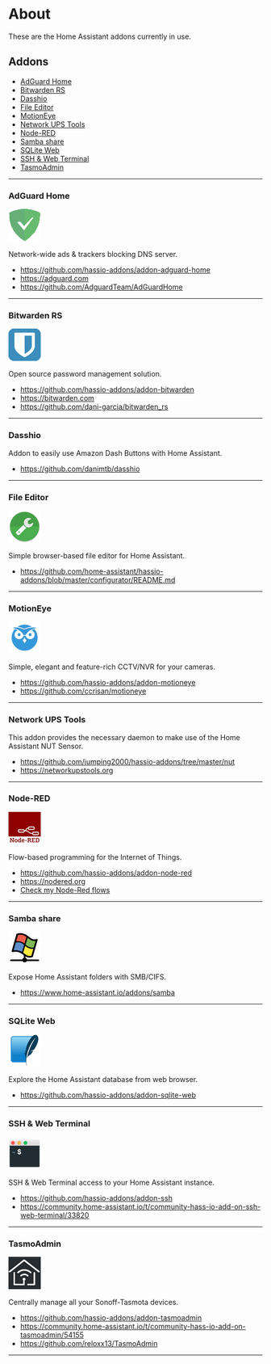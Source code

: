 # About

These are the Home Assistant addons currently in use.

## Addons

* [AdGuard Home](#adguard-home)
* [Bitwarden RS](#bitwarden-rs)
* [Dasshio](#dasshio)
* [File Editor](#file-editor)
* [MotionEye](#motioneye)
* [Network UPS Tools](#network-ups-tools)
* [Node-RED](#node-red)
* [Samba share](#samba-share)
* [SQLite Web](#sqlite-web)
* [SSH & Web Terminal](#ssh-web-terminal)
* [TasmoAdmin](#tasmoadmin)

***

### AdGuard Home

![AdGuard Home](.images/addons/adguard.png "AdGuard Home")

Network-wide ads & trackers blocking DNS server.

* <https://github.com/hassio-addons/addon-adguard-home>
* <https://adguard.com>
* <https://github.com/AdguardTeam/AdGuardHome>

***

### Bitwarden RS

![Bitwarden RS](.images/addons/bitwarden.png "Bitwarden RS")

Open source password management solution.

* <https://github.com/hassio-addons/addon-bitwarden>
* <https://bitwarden.com>
* <https://github.com/dani-garcia/bitwarden_rs>

***

### Dasshio

Addon to easily use Amazon Dash Buttons with Home Assistant.

* <https://github.com/danimtb/dasshio>

***

### File Editor

![File Editor](.images/addons/file-editor.png "File Editor")

Simple browser-based file editor for Home Assistant.

* <https://github.com/home-assistant/hassio-addons/blob/master/configurator/README.md>

***

### MotionEye

![MotionEye](.images/addons/motioneye.png "MotionEye")

Simple, elegant and feature-rich CCTV/NVR for your cameras.

* <https://github.com/hassio-addons/addon-motioneye>
* <https://github.com/ccrisan/motioneye>

***

### Network UPS Tools

This addon provides the necessary daemon to make use of the Home Assistant NUT Sensor.

* <https://github.com/jumping2000/hassio-addons/tree/master/nut>
* <https://networkupstools.org>

***

### Node-RED

![Node-RED](.images/addons/node-red.png "Node-RED")

Flow-based programming for the Internet of Things.

* <https://github.com/hassio-addons/addon-node-red>
* <https://nodered.org>
* [Check my Node-Red flows](node-red.md)

***

### Samba share

![Samba share](.images/addons/samba-share.png "Samba share")

Expose Home Assistant folders with SMB/CIFS.

* <https://www.home-assistant.io/addons/samba>

***

### SQLite Web

![SQLite Web](.images/addons/sqlite-web.png "SQLite Web")

Explore the Home Assistant database from web browser.

* <https://github.com/hassio-addons/addon-sqlite-web>

***

### SSH & Web Terminal

![SSH & Web Terminal](.images/addons/ssh-web-terminal.png "SSH & Web Terminal")

SSH & Web Terminal access to your Home Assistant instance.

* <https://github.com/hassio-addons/addon-ssh>
* <https://community.home-assistant.io/t/community-hass-io-add-on-ssh-web-terminal/33820>

***

### TasmoAdmin

![TasmoAdmin](.images/addons/tasmoadmin.png "TasmoAdmin")

Centrally manage all your Sonoff-Tasmota devices.

* <https://github.com/hassio-addons/addon-tasmoadmin>
* <https://community.home-assistant.io/t/community-hass-io-add-on-tasmoadmin/54155>
* <https://github.com/reloxx13/TasmoAdmin>

***

